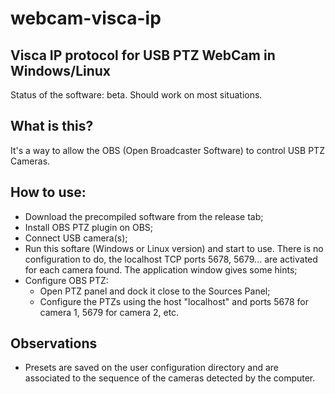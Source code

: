 # webcam-visca-ip

## Visca IP protocol for USB PTZ WebCam in Windows/Linux
Status of the software: beta. Should work on most situations.

## What is this?

It's a way to allow the OBS (Open Broadcaster Software) to control USB PTZ Cameras.

## How to use:
- Download the precompiled software from the release tab;
- Install OBS PTZ plugin on OBS;
- Connect USB camera(s);
- Run this softare (Windows or Linux version) and start to use. There is no configuration to do, the localhost TCP ports 5678, 5679... are activated for each camera found. The application window gives some hints;
- Configure OBS PTZ:
  - Open PTZ panel and dock it close to the Sources Panel;
  - Configure the PTZs using the host "localhost" and ports 5678 for camera 1, 5679 for camera 2, etc.

## Observations
- Presets are saved on the user configuration directory and are associated to the sequence of the cameras detected by the computer.

